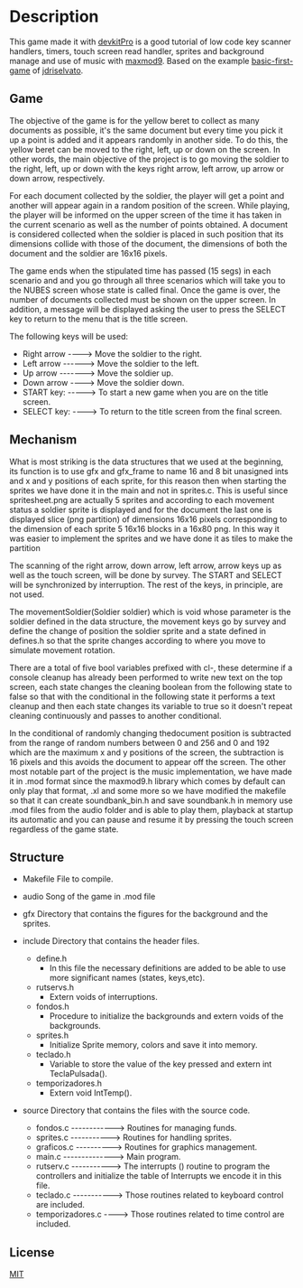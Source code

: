 # Description

 This game made it with [devkitPro](https://devkitpro.org/wiki/Getting_Started) is a good tutorial of low code key scanner handlers, 
 timers, touch screen read handler, sprites and background manage
 and use of music with [maxmod9](https://maxmod.devkitpro.org/). Based on the example [basic-first-game](https://github.com/jdriselvato/NDS-Development/tree/master/examples/Graphics/basic-first-game)
 of [jdriselvato](https://github.com/jdriselvato).
 

## Game 

The objective of the game is for the yellow beret to collect as many documents as possible,
it's the same document but every time you pick it up a point is added and it appears randomly
in another side. To do this, the yellow beret can be moved to the right, left, up
or down on the screen. In other words, the main objective of the project is to go
moving the soldier to the right, left, up or down with the keys
right arrow, left arrow, up arrow or down arrow, respectively.

For each document collected by the soldier, the player will get a point and another will appear
again in a random position of the screen.
While playing, the player will be informed on the upper screen of the time it has taken
in the current scenario as well as the number of points obtained. A document is considered collected
when the soldier is placed in such position that its dimensions collide with those of the
document, the dimensions of both the document and the soldier are 16x16 pixels.

The game ends when the stipulated time has passed (15 segs) in each scenario and and you go through 
all three scenarios which will take you to the NUBES screen whose state is called final.
Once the game is over, the number of documents collected must be shown on the upper screen. 
In addition, a message will be displayed asking the user to press the
SELECT key to return to the menu that is the title screen.

The following keys will be used:

 - Right arrow ----> Move the soldier to the right.
 - Left arrow ------> Move the soldier to the left.
 - Up arrow -------> Move the soldier up.
 - Down arrow ----> Move the soldier down.
 - START key: -----> To start a new game when you are on the title screen.
 - SELECT key: ----> To return to the title screen from the final screen.

## Mechanism

What is most striking is the data structures that we used at the beginning,
its function is to use gfx and gfx_frame to name 16 and 8 bit unasigned ints and
x and y positions of each sprite, for this reason then when starting the sprites we have done it in the
main and not in sprites.c. This is useful since spritesheet.png are actually 5 sprites and according to each
movement status a soldier sprite is displayed and for the document the last one is displayed
slice (png partition) of dimensions 16x16 pixels corresponding to the dimension of each
sprite 5 16x16 blocks in a 16x80 png. In this way it was easier to implement the
sprites and we have done it as tiles to make the partition

The scanning of the right arrow, down arrow, left arrow, arrow keys
up as well as the touch screen, will be done by survey. The START and
SELECT will be synchronized by interruption. The rest of the keys, in principle, are not used.

The movementSoldier(Soldier  soldier) which is void whose parameter is the soldier defined in the
data structure, the movement keys go by survey and define the change of position
the soldier sprite and a state defined in defines.h so that the sprite changes according to
where you move to simulate movement rotation. 

There are a total of five bool variables prefixed with cl-, these determine if a console cleanup has already been performed
to write new text on the top screen, each state changes the cleaning boolean
from the following state to false so that with the conditional in the following state it performs a
text cleanup and then each state changes its variable to true so it doesn't repeat cleaning
continuously and passes to another conditional. 

In the conditional of randomly changing thedocument position is subtracted from the range of random numbers between 0 and 256 and 0
and 192 which are the maximum x and y positions of the screen, the subtraction is 16 pixels and this avoids
the document to appear off the screen. The other most notable part of the project is the
music implementation, we have made it in .mod format since the maxmod9.h library
which comes by default can only play that format, .xl and some more so we have
modified the makefile so that it can create soundbank_bin.h and save soundbank.h in
memory use .mod files from the audio folder and is able to play them, playback at startup
its automatic and you can pause and resume it by pressing the touch screen regardless of the
game state.

## Structure
- Makefile	File to compile.
- audio		Song of the game in .mod file
- gfx		Directory that contains the figures for the background and the sprites.
- include 	Directory that contains the header files.

  - define.h 
    - In this file the necessary definitions are added to be able to use more significant names (states, keys,etc).		 
  - rutservs.h  
    - Extern voids of interruptions.
  - fondos.h 
    - Procedure to initialize the backgrounds and extern voids of the backgrounds.
  - sprites.h 
    - Initialize Sprite memory, colors and save it into memory.
  - teclado.h 
    - Variable to store the value of the key pressed and extern int TeclaPulsada().
  - temporizadores.h 
    - Extern void IntTemp().

- source 	Directory that contains the files with the source code.

	- fondos.c ------------> Routines for managing funds.
	- sprites.c -----------> Routines for handling sprites.
	- graficos.c ----------> Routines for graphics management.
	- main.c --------------> Main program.
	- rutserv.c -----------> The interrupts () routine to program the controllers and initialize the table of Interrupts we 					 encode it in this file.
	- teclado.c -----------> Those routines related to keyboard control are included.
	- temporizadores.c ----> Those routines related to time control are included.

## License
[MIT](https://choosealicense.com/licenses/mit/)
